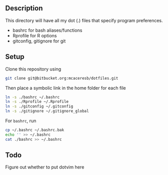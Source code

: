 ## Description

This directory will have all my dot (.) files that specify program preferences. 

* bashrc for bash aliases/functions
* Rprofile for R options
* gitconfig, gitignore for git

## Setup 

Clone this repository using

```bash
git clone git@bitbucket.org:mcaceresb/dotfiles.git
```


Then place a symbolic link in the home folder for each file

```bash
ln -s ./bashrc ~/.bashrc
ln -s ./Rprofile ~/.Rprofile
ln -s ./gitconfig ~/.gitconfig
ln -s ./gitignore ~/.gitignore_global
```

For `bashrc`, run
```bash
cp ~/.bashrc ~/.bashrc.bak
echo '' >> ~/.bashrc
cat ./bashrc >> ~/.bashrc
```

## Todo

Figure out whether to put dotvim here

